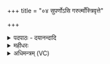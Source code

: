 +++
title = "०४ सुपर्णोऽसि गरुत्माँस्त्रिवृत्ते"

+++
<details><summary>पदपाठः - दयानन्दादि</summary>

सु॒प॒र्ण इति॑ सुऽप॒र्णः। अ॒सि॒। ग॒रुत्मा॑न्। त्रि॒वृदिति॑ त्रि॒ऽवृत्। ते॒। शिरः॑। गा॒य॒त्रम्। चक्षुः॑। बृ॒ह॒द्र॒थ॒न्त॒रे इति॑ बृहत्ऽरथन्त॒रे। प॒क्षौ। स्तोमः॑। आ॒त्मा। छन्दा॑ँसि। अङ्गा॑नि। यजू॑ँषि। नाम॑। साम॑। ते॒। त॒नूः। वा॒म॒दे॒व्यमिति॑ वामऽदे॒व्यम्। य॒ज्ञा॒य॒ज्ञिय॒मिति॑ यज्ञाऽय॒ज्ञिय॑म्। पुच्छ॑म्। धिष्ण्याः॑। श॒फाः। सु॒प॒र्ण इति॑ सुऽप॒र्णः। अ॒सि॒। ग॒रुत्मा॑न्। दिव॑म्। ग॒च्छ॒। स्व॑रिति॒ स्वः᳖। प॒त॒। १४।
</details>

<details><summary>महीधरः</summary>

म० 'सशिक्यं प्राञ्चं प्रगृह्णाति सुपर्णोऽसीति पिण्डवत्' (का. १६ । ५।७)। शिक्यसहितमुख्याग्निं प्राच्यामूर्ध्वं धारयति पिण्डवदित्यूर्ध्वबाहुः । अनेनोख्याग्नेरभिमन्त्रणमप्युक्तं कैश्चिदिति सूत्रार्थः । गरुत्मद्देवत्या विषहन्त्री चतुरवसाना कृतिः । हे अग्ने, त्वं सुपर्णः शोभनं पर्णं पतनं यस्य स पक्षिरूपोऽसि पक्ष्याकारेण चितत्वात् । तत्र दृष्टान्तः । गरुत्मान् गरुडो यथा पक्षिराजस्तद्वत् । तस्यावयवाः कथ्यन्ते । त्रिवृत् ते तव शिरः त्रिवृत्स्तोमस्तव शिरःस्थानीयः । गायत्रं चक्षुः यद्गायत्राख्यं साम तत्तव चक्षुः नेत्रस्थानीयम् । बृहद्रथन्तरे पक्षौ बृहद्रथन्तराख्ये सामनी तव पक्षस्थानीये । स्तोम आत्मा पञ्चदशस्तोमस्तवात्मा अन्तःकरणस्थानीयः । छन्दांसि अङ्गानि गायत्र्यादीनि एकविंशतिच्छन्दांसि तव हृदयाद्यङ्गस्थानीयानि । यजूंषि नाम इषे त्वेत्यादीनि यजूंषि तव नामस्थानीयानि । वामदेव्यं साम ते तव तनूः शरीरस्थानीयम् । यज्ञायज्ञियाख्यं साम तव पुच्छं पुच्छस्थानीयम् । धिष्ण्याः शफाः होत्रादिधिष्ण्यस्थिता अग्नयस्तव शफाः खुरस्थानीयाः । हे अग्ने, एवंभूतस्त्वं यतो गरुत्मान् गरुड इव सुपर्णः पक्षिरूपोऽसि अतो दिवमाकाशं प्रति गच्छ । तत्रापि स्वः पत स्वः स्वर्गलोकं प्राप्नुहि ॥ ४ ॥  
पञ्चमी।
</details>

<details><summary>अधिमन्त्रम् (VC)</summary>

- गरुत्मान् देवता
- श्यावाश्व ऋषिः
- भुरिग्धृतिः
- ऋषभः
</details>